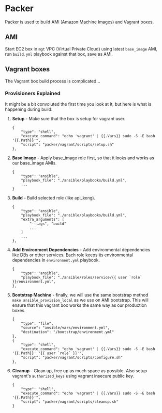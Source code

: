 # Packer

Packer is used to build AMI (Amazon Machine Images) and Vagrant boxes.




## AMI

Start EC2 box in `mgt` VPC (Virtual Private Cloud) using latest `base_image` AMI,
run `build.yml` playbook against that box, save as AMI.




## Vagrant boxes

The Vagrant box build process is complicated...


### Provisioners Explained

It might be a bit convoluted the first time you look at it, but here is what is
happening during build:

1.	**Setup** - Make sure that the box is setup for vagrant user.

	```
	{
		"type": "shell",
		"execute_command": "echo 'vagrant' | {{.Vars}} sudo -S -E bash '{{.Path}}'",
		"script": "packer/vagrant/scripts/setup.sh"
	},
	```

1.	**Base Image** - Apply base_image role first, so that it looks and works as
	our base_image AMIs.

	```
	{
		"type": "ansible",
		"playbook_file": "./ansible/playbooks/build.yml",
		...
	}
	```

1.	**Build** - Build selected role (like api_kong).

	```
	{
		"type": "ansible",
		"playbook_file": "./ansible/playbooks/build.yml",
		"extra_arguments": [
			"--tags", "build"
			...
		]
		...
	},
	```

1.	**Add Environment Dependencies** - Add environmental dependencies like DBs or
	other services. Each role keeps its environmental dependencies in
	`environment.yml` playbook.

	```
	{
		"type": "ansible",
		"playbook_file": "./ansible/roles/service/{{ user `role` }}/environment.yml",
	},
	```

1.	**Bootstrap Machine** - finally, we will use the same bootstrap method `make
	ansible_provision_local` as we use on AMI bootstrap. This will ensure that this
	vagrant box works the same way as our production boxes.

	```
	{
		"type": "file",
		"source": "ansible/vars/environment.yml",
		"destination": "/bootstrap/environment.yml"
	},
	{
		"type": "shell",
		"execute_command": "echo 'vagrant' | {{.Vars}} sudo -S -E bash '{{.Path}}' '{{ user `role` }}'",
		"script": "packer/vagrant/scripts/configure.sh"
	},
	```

1.	**Cleanup** - Clean up, free up as much space as possible. Also setup vagrant's
	`authorized_keys` using vagrant insecure public key.

	```
	{
		"type": "shell",
		"execute_command": "echo 'vagrant' | {{.Vars}} sudo -S -E bash '{{.Path}}'",
		"script": "packer/vagrant/scripts/cleanup.sh"
	}
	```
